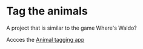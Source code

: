 <h1>Tag the animals</h1>

A project that is similar to the game Where's Waldo?

Accces the <a href='https://production--phototag-frontend-odin.netlify.app/'>Animal tagging app</a>
